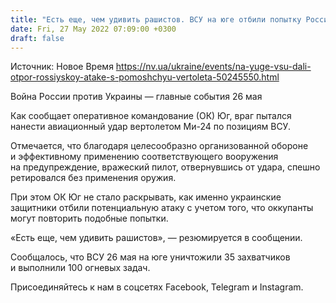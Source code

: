 ```yaml
---
title: "Есть еще, чем удивить рашистов. ВСУ на юге отбили попытку России нанести удар вертолетом"
date: Fri, 27 May 2022 07:09:00 +0300
draft: false
---
```

Источник: Новое Время https://nv.ua/ukraine/events/na-yuge-vsu-dali-otpor-rossiyskoy-atake-s-pomoshchyu-vertoleta-50245550.html


Война России против Украины — главные события 26 мая

 Как сообщает оперативное командование (ОК) Юг, враг пытался нанести авиационный удар вертолетом Ми-24 по позициям ВСУ.

Отмечается, что благодаря целесообразно организованной обороне и эффективному применению соответствующего вооружения на предупреждение, вражеский пилот, отвернувшись от удара, спешно ретировался без применения оружия.

При этом ОК Юг не стало раскрывать, как именно украинские защитники отбили потенциальную атаку с учетом того, что оккупанты могут повторить подобные попытки.

«Есть еще, чем удивить рашистов», — резюмируется в сообщении.

Сообщалось, что ВСУ 26 мая на юге уничтожили 35 захватчиков и выполнили 100 огневых задач.

Присоединяйтесь к нам в соцсетях Facebook, Telegram и Instagram.
